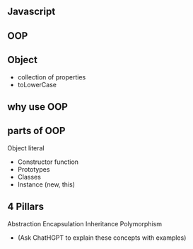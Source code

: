 ## Javascript

## OOP

## Object
- collection of properties
- toLowerCase


## why use OOP

## parts of OOP
Object literal

- Constructor function
- Prototypes
- Classes
- Instance (new, this)

## 4 Pillars 
Abstraction
Encapsulation
Inheritance
Polymorphism

 - (Ask ChatHGPT to explain these concepts with examples)

 